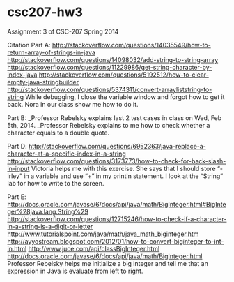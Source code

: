 csc207-hw3
==========

Assignment 3 of CSC-207 Spring 2014

Citation
Part A:
http://stackoverflow.com/questions/14035549/how-to-return-array-of-strings-in-java
http://stackoverflow.com/questions/14098032/add-string-to-string-array
http://stackoverflow.com/questions/11229986/get-string-character-by-index-java
http://stackoverflow.com/questions/5192512/how-to-clear-empty-java-stringbuilder
http://stackoverflow.com/questions/5374311/convert-arrayliststring-to-string
While debugging, I close the variable window and forgot how to get it back. Nora in our class show me how to do it.

Part B:
_Professor Rebelsky explains last 2 test cases in class on Wed, Feb 5th, 2014.
_Professor Rebelsky explains to me how to check whether a character equals to a double quote.

Part D:
http://stackoverflow.com/questions/6952363/java-replace-a-character-at-a-specific-index-in-a-string
http://stackoverflow.com/questions/3173773/how-to-check-for-back-slash-in-input
Victoria helps me with this exercise. She says that I should store “-irley” in a variable and use “+” in my println statement.
I look at the “String” lab for how to write to the screen.

Part E:
http://docs.oracle.com/javase/6/docs/api/java/math/BigInteger.html#BigInteger%28java.lang.String%29
http://stackoverflow.com/questions/12715246/how-to-check-if-a-character-in-a-string-is-a-digit-or-letter
http://www.tutorialspoint.com/java/math/java_math_biginteger.htm
http://ayyostream.blogspot.com/2012/01/how-to-convert-biginteger-to-int-in.html
http://www.juce.com/api/classBigInteger.html
http://docs.oracle.com/javase/6/docs/api/java/math/BigInteger.html
Professor Rebelsky helps me initialize a big integer and tell me that an expression in Java is evaluate from left to right.
